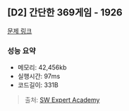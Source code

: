 ## [D2] 간단한 369게임 - 1926

[문제 링크](https://swexpertacademy.com/main/code/problem/problemDetail.do?contestProbId=AV5PTeo6AHUDFAUq&categoryId=AV5PTeo6AHUDFAUq&categoryType=CODE&problemTitle=%EA%B0%84%EB%8B%A8%ED%95%9C+&orderBy=FIRST_REG_DATETIME&selectCodeLang=ALL&select-1=&pageSize=10&pageIndex=1)

### 성능 요약

- 메모리: 42,456kb
- 실행시간: 97ms
- 코드길이: 331B

> 출처: [SW Expert Academy](https://swexpertacademy.com/main/code/problem/problemList.do)
